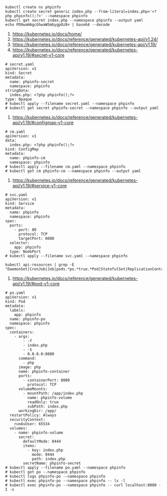 ```
kubectl create ns phpinfo
kubectl create secret generic index.php --from-literal=index.php='<?php phpinfo();?>' --namespace phpinfo
kubectl get secret index.php --namespace phpinfo --output yaml
echo PD9waHAgcGhwaW5mbygpOz8+ | base64 --decode
```
1. https://kubernetes.io/docs/home/
2. https://kubernetes.io/docs/reference/generated/kubernetes-api/v1.24/
3. https://kubernetes.io/docs/reference/generated/kubernetes-api/v1.19/
4. https://kubernetes.io/docs/reference/generated/kubernetes-api/v1.19/#secret-v1-core
```
# secret.yaml
apiVersion: v1
kind: Secret
metadata:
  name: phpinfo-secret
  namespace: phpinfo
stringData:
  index.php: <?php phpinfo();?>
type: Opaque
# kubectl apply --filename secret.yaml --namespace phpinfo
# kubectl get secret phpinfo-secret --namespace phpinfo --output yaml
```
1. https://kubernetes.io/docs/reference/generated/kubernetes-api/v1.19/#configmap-v1-core
```
# cm.yaml
apiVersion: v1
data:
  index.php: <?php phpinfo();?>
kind: ConfigMap
metadata:
  name: phpinfo-cm
  namespace: phpinfo
# kubectl apply --filename cm.yaml --namespace phpinfo
# kubectl get cm phpinfo-cm --namespace phpinfo --output yaml
```
1. https://kubernetes.io/docs/reference/generated/kubernetes-api/v1.19/#service-v1-core
```
# svc.yaml
apiVersion: v1
kind: Service
metadata:
  name: phpinfo
  namespace: phpinfo
spec:
  ports:
    - port: 80
      protocol: TCP
      targetPort: 8080
  selector:
    app: phpinfo
  type: NodePort
# kubectl apply --filename svc.yaml --namespace phpinfo
```
```
kubectl api-resources | grep -E "DaemonSet|CronJob|Job|pods.*po.*true.*Pod|StatefulSet|ReplicationController|ReplicaSet|Deployment"
```
1. https://kubernetes.io/docs/reference/generated/kubernetes-api/v1.19/#pod-v1-core
```
# po.yaml
apiVersion: v1
kind: Pod
metadata:
  labels:
    app: phpinfo
  name: phpinfo-po
  namespace: phpinfo
spec:
  containers:
    - args:
        - -f
        - index.php
        - -S
        - 0.0.0.0:8080
      command:
        - php
      image: php
      name: phpinfo-container
      ports:
        - containerPort: 8080
          protocol: TCP
      volumeMounts:
        - mountPath: /app/index.php
          name: phpinfo-volume
          readOnly: true
          subPath: index.php
      workingDir: /app/
  restartPolicy: Always
  securityContext:
    runAsUser: 65534
  volumes:
    - name: phpinfo-volume
      secret:
        defaultMode: 0444
        items:
          - key: index.php
            mode: 0444
            path: index.php
        secretName: phpinfo-secret
# kubectl apply --filename po.yaml --namespace phpinfo
# kubectl get po --namespace phpinfo
# kubectl logs phpinfo-po --namespace phpinfo
# kubectl exec phpinfo-po --namespace phpinfo -- ls -l
# kubectl exec phpinfo-po --namespace phpinfo -- curl localhost:8080 -I -s
```
